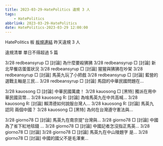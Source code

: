 ```yaml
---
title: 2023-03-29-HatePolitics 違規 3 人
tags:
    - HatePolitics
abbrlink: 2023-03-29-HatePolitics
date: HatePolitics-2023-03-29 12:00:00
---
```

HatePolitics 板 [板規連結](https://www.ptt.cc/bbs/HatePolitics/M.1617115262.A.D60.html)
昨天違規 3 人
<!-- more -->

違規清單
單日不得超過 5 篇

3/28 redbeansyrup □ [討論] 為什麼要殺狒狒
3/28 redbeansyrup □ [討論] 新北早餐店蛋蛋狀況
3/28 redbeansyrup □ [討論] 猩猩與狒狒在吵架
3/28 redbeansyrup □ [討論] 馬英九玩了小把戲
3/28 redbeansyrup □ [討論] 藍營的選戰主軸是三民…
3/28 redbeansyrup □ [討論] 馬囧的中華民國問題在…

3/28 kauosong □ [討論] 中華民國萬歲！
3/28 kauosong □ [黑特] 獨派在用中華民國貨幣…
3/28 kauosong R: [討論] 為啥馬英九在中共高喊…
3/28 kauosong R: [討論] 賴清德如何說服台灣人…
3/28 kauosong R: [討論] 馬英九 認同 兩個中國？
3/28 kauosong □ [黑特] 為何在台灣遵守憲法與…

3/28 giorno78 □ [討論] 馬英九在南京提"台灣與…
3/28 giorno78 □ [討論] 中國為了省下紅地毯錢 …
3/28 giorno78 □ [討論] 中國記者怎沒指正馬英…
3/28 giorno78 □ [討論]
3/28 giorno78 □ [討論] 馬英九在中山陵題字 是…
3/28 giorno78 □ [討論] 中國的國父不是毛澤東…